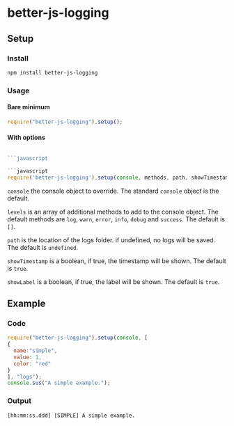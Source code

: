# better-js-logging

## Setup

### Install

```bash
npm install better-js-logging
```

### Usage

#### Bare minimum

```javascript
require("better-js-logging").setup();
```

#### With options

```javascript

```javascript

```javascript
require('better-js-logging').setup(console, methods, path, showTimestamp, showLabel);
```

`console` the console object to override. The standard `console` object is the default.

`levels` is an array of additional methods to add to the console object. The default methods are `log`, `warn`, `error`, `info`, `debug` and `success`. The default is `[]`.

`path` is the location of the logs folder. if undefined, no logs will be saved. The default is `undefined`.

`showTimestamp` is a boolean, if true, the timestamp will be shown. The default is `true`.

`showLabel` is a boolean, if true, the label will be shown. The default is `true`.

## Example

### Code

```javascript
require("better-js-logging").setup(console, [
{
  name:"simple",
  value: 1,
  color: "red"
}
], "logs");
console.sus("A simple example.");
```

### Output

```txt
[hh:mm:ss.ddd] [SIMPLE] A simple example.
```
